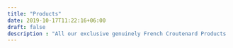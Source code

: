 ```yaml
---
title: "Products"
date: 2019-10-17T11:22:16+06:00
draft: false
description : "All our exclusive genuinely French Croutenard Products !"
---
```

